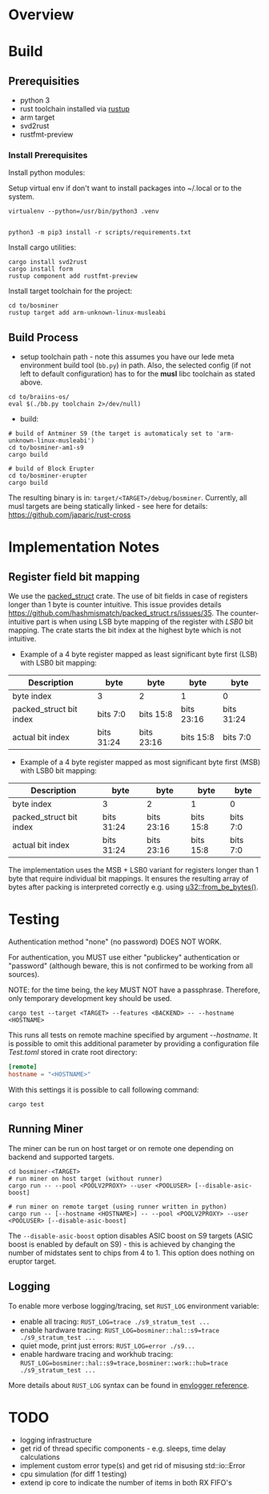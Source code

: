 # Overview

# Build

## Prerequisities

- python 3
- rust toolchain installed via [rustup](https://rustup.rs/)
- arm target
- svd2rust
- rustfmt-preview

### Install Prerequisites

Install python modules:

Setup virtual env if don't want to install packages into ~/.local or to the
system.
```shell
virtualenv --python=/usr/bin/python3 .venv
```

```shell

python3 -m pip3 install -r scripts/requirements.txt
```

Install cargo utilities:

```shell
cargo install svd2rust
cargo install form
rustup component add rustfmt-preview
```

Install target toolchain for the project:

```shell
cd to/bosminer
rustup target add arm-unknown-linux-musleabi
```

## Build Process

- setup toolchain path - note this assumes you have our lede meta environment build tool (```bb.py```) in path. Also, the selected config (if not left to default configuration) has to for the **musl** libc toolchain as stated above.

```
cd to/braiins-os/
eval $(./bb.py toolchain 2>/dev/null)
```

- build:

```shell
# build of Antminer S9 (the target is automaticaly set to 'arm-unknown-linux-musleabi')
cd to/bosminer-am1-s9
cargo build

# build of Block Erupter
cd to/bosminer-erupter
cargo build
```

The resulting binary is in: ```target/<TARGET>/debug/bosminer```. Currently, all musl targets are being statically linked - see here for details: https://github.com/japaric/rust-cross

# Implementation Notes

## Register field bit mapping
We use the [packed_struct](https://github.com/hashmismatch/packed_struct.rs) crate. The use of bit fields in case of registers longer than 1 byte is counter intuitive. This issue provides details https://github.com/hashmismatch/packed_struct.rs/issues/35. The counter-intuitive part is when using LSB byte mapping of the register with *LSB0* bit mapping. The crate starts the bit index at the highest byte which is not intuitive.

- Example of a 4 byte register mapped as least significant byte first (LSB) with LSB0 bit mapping:

| Description | byte | byte | byte | byte |
|--- | --- | --- | --- | --- |
| byte index | 3 | 2 | 1 | 0 |
|packed_struct bit index | bits 7:0 | bits 15:8 | bits 23:16 | bits 31:24 |
|actual bit index | bits 31:24 | bits 23:16 | bits 15:8 | bits 7:0 |

- Example of a 4 byte register mapped as most significant byte first (MSB) with LSB0 bit mapping:

| Description | byte | byte | byte | byte |
|--- | --- | --- | --- | --- |
| byte index | 3 | 2 | 1 | 0 |
|packed_struct bit index | bits 31:24 | bits 23:16 | bits 15:8 | bits 7:0 |
|actual bit index | bits 31:24 | bits 23:16 | bits 15:8 | bits 7:0 |

The implementation uses the MSB + LSB0 variant for registers longer than 1 byte that require individual bit mappings. It ensures the resulting array of bytes after packing is interpreted correctly e.g. using [u32::from_be_bytes()](https://doc.rust-lang.org/stable/std/primitive.u32.html#method.from_be_bytes).



# Testing

Authentication method "none" (no password) DOES NOT WORK.

For authentication, you MUST use either "publickey" authentication or "password" (although beware, this is not confirmed to be working from all sources).

NOTE: for the time being, the key MUST NOT have a passphrase. Therefore, only
temporary development key should be used.

```shell
cargo test --target <TARGET> --features <BACKEND> -- --hostname <HOSTNAME>
```

This runs all tests on remote machine specified by argument *--hostname*. It is possible to omit this additional parameter
by providing a configuration file *Test.toml* stored in crate root directory:

```toml
[remote]
hostname = "<HOSTNAME>"
```

With this settings it is possible to call following command:

```shell
cargo test
```

## Running Miner

The miner can be run on host target or on remote one depending on backend and supported targets.

```shell
cd bosminer-<TARGET>
# run miner on host target (without runner)
cargo run -- --pool <POOLV2PROXY> --user <POOLUSER> [--disable-asic-boost]

# run miner on remote target (using runner written in python)
cargo run -- [--hostname <HOSTNAME>] -- --pool <POOLV2PROXY> --user <POOLUSER> [--disable-asic-boost]
```

The `--disable-asic-boost` option disables ASIC boost on S9 targets (ASIC boost is enabled by default on S9) - this is achieved by changing the number of midstates sent to chips from 4 to 1. This option does nothing on eruptor target.


## Logging

To enable more verbose logging/tracing, set `RUST_LOG` environment variable:

- enable all tracing: `RUST_LOG=trace ./s9_stratum_test ...`
- enable hardware tracing: `RUST_LOG=bosminer::hal::s9=trace ./s9_stratum_test ...`
- quiet mode, print just errors: `RUST_LOG=error ./s9...`
- enable hardware tracing and workhub tracing: `RUST_LOG=bosminer::hal::s9=trace,bosminer::work::hub=trace ./s9_stratum_test ...`

More details about `RUST_LOG` syntax can be found in [envlogger reference](https://docs.rs/slog-envlogger/2.1.0/slog_envlogger/).


# TODO
- logging infrastructure
- get rid of thread specific components - e.g. sleeps, time delay calculations
- implement custom error type(s) and get rid of misusing std::io::Error
- cpu simulation (for diff 1 testing)
- extend ip core to indicate the number of items in both RX FIFO's
